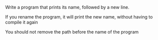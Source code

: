 Write a program that prints its name, followed by a new line.

If you rename the program, it will print the new name, without having to compile it again

You should not remove the path before the name of the program
